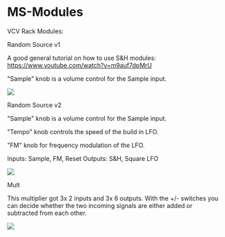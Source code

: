# MS-Modules
VCV Rack Modules: 


Random Source v1

A good general tutorial on how to use S&H modules:
https://www.youtube.com/watch?v=m9auf7dpMrU

"Sample" knob is a volume control for the Sample input.



![](https://github.com/Phal-anx/MS-Modules/blob/master/Image/Random%20Source%20v1.png)


Random Source v2

"Sample" knob is a volume control for the Sample input.

"Tempo" knob controls the speed of the build in LFO.

"FM" knob for frequency modulation of the LFO.

Inputs: Sample, FM, Reset
Outputs: S&H, Square LFO

![](https://github.com/Phal-anx/MS-Modules/blob/master/Image/Random%20Source%20v2.png)


Mult

This multiplier got 3x 2 inputs and 3x 6 outputs.
With the +/- switches you can decide whether the two incoming signals are either added or subtracted from each other.

![](https://github.com/Phal-anx/MS-Modules/blob/master/Image/Mult.png)
